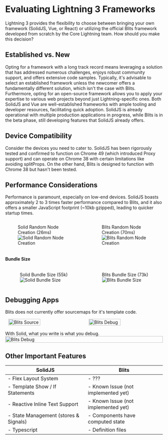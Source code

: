 <style>
  img {
      transition:transform 0.25s ease;
  }

  img:hover {
      -webkit-transform:scale(1.8);
      transform:scale(1.8);
  }
</style>

# Evaluating Lightning 3 Frameworks

Lightning 3 provides the flexibility to choose between bringing your own framework (SolidJS, Vue, or React) or utilizing the official Blits framework developed from scratch by the Core Lightning team. How should you make this decision?

## Established vs. New

Opting for a framework with a long track record means leveraging a solution that has addressed numerous challenges, enjoys robust community support, and offers extensive code samples. Typically, it's advisable to select an established framework unless the newcomer offers a fundamentally different solution, which isn't the case with Blits. Furthermore, opting for an open-source framework allows you to apply your expertise to various web projects beyond just Lightning-specific ones. Both SolidJS and Vue are well-established frameworks with ample tooling and developer resources, facilitating quick adoption. SolidJS is already operational with multiple production applications in progress, while Blits is in the beta phase, still developing features that SolidJS already offers.

## Device Compatibility

Consider the devices you need to cater to. SolidJS has been rigorously tested and confirmed to function on Chrome 49 (which introduced Proxy support) and can operate on Chrome 38 with certain limitations like avoiding splitProps. On the other hand, Blits is designed to function with Chrome 38 but hasn't been tested.

## Performance Considerations

Performance is paramount, especially on low-end devices. SolidJS boasts approximately 2 to 3 times faster performance compared to Blits, and it also offers a smaller JavaScript footprint (~10kb gzipped), leading to quicker startup times.

<div style="display: flex; justify-content: center; gap: 30px">
  <figure>
    <figcaption>Solid Random Node Creation (26ms)</figcaption>
    <img src="images/Solid-RandomNodes.png" alt="Solid Random Node Creation">
  </figure>

  <figure>
    <figcaption>Blits Random Node Creation (70ms)</figcaption>
    <img src="images/Blits-RandomNodes.png" alt="Blits Random Node Creation">
  </figure>
</div>

#### Bundle Size

<div style="display: flex; justify-content: center; gap: 30px">
  <figure>
    <figcaption>Solid Bundle Size (55k)</figcaption>
    <img src="images/Solid-bundleSize.png" alt="Solid Bundle Size">
  </figure>

  <figure>
    <figcaption>Blits Bundle Size (73k)</figcaption>
    <img src="images/Blits-bundleSize.png" alt="Blits Bundle Size">
  </figure>
</div>

## Debugging Apps

Blits does not currently offer sourcemaps for it's template code.

<div style="display: flex; justify-content: center; gap: 30px">
    <img src="images/Blits-TileSource.png" alt="Blits Source" style="width: 45%;">
    <img src="images/Blits-Debug.png" alt="Blits Debug" style="width: 45%;">
</div>

<br>
With Solid, what you write is what you debug.

<div style="display: flex; justify-content: center; gap: 30px">
    <img src="images/Solid-Debug.png" alt="Blits Debug" style="width: 100%;">
</div>

## Other Important Features

| SolidJS                               | Blits                               |
| ------------------------------------- | ----------------------------------- |
| - Flex Layout System                  | - ???                               |
| - Template Show / If Statements       | - Known Issue (not implemented yet) |
| - Reactive Inline Text Support        | - Known Issue (not implemented yet) |
| - State Management (stores & Signals) | - Components have computed state    |
| - Typescript                          | - Definition files                  |
